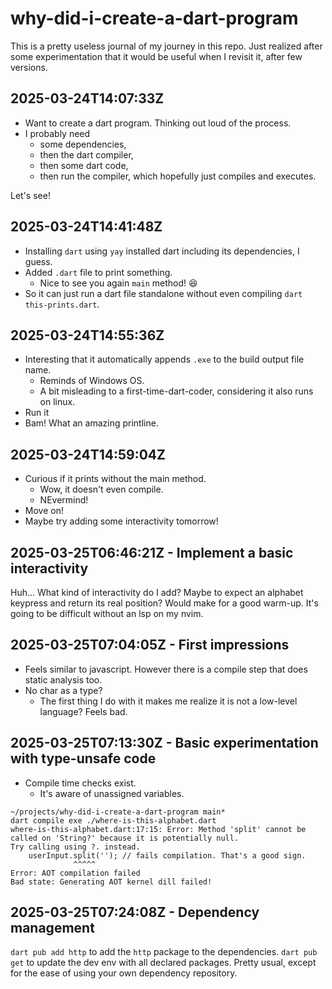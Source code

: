 # why-did-i-create-a-dart-program

This is a pretty useless journal of my journey in this repo.
Just realized after some experimentation that it would be useful when I revisit it, after few versions.

## 2025-03-24T14:07:33Z

- Want to create a dart program. Thinking out loud of the process.
- I probably need
  - some dependencies,
  - then the dart compiler,
  - then some dart code,
  - then run the compiler, which hopefully just compiles and executes.

Let's see!

## 2025-03-24T14:41:48Z

- Installing `dart` using `yay` installed dart including its dependencies, I guess.
- Added `.dart` file to print something.
  - Nice to see you again `main` method! 😆
- So it can just run a dart file standalone without even compiling `dart this-prints.dart`.

## 2025-03-24T14:55:36Z

- Interesting that it automatically appends `.exe` to the build output file name.
  - Reminds of Windows OS.
  - A bit misleading to a first-time-dart-coder, considering it also runs on linux.
- Run it
- Bam! What an amazing printline.

## 2025-03-24T14:59:04Z

- Curious if it prints without the main method.
  - Wow, it doesn't even compile.
  - NEvermind!
- Move on!
- Maybe try adding some interactivity tomorrow!

## 2025-03-25T06:46:21Z - Implement a basic interactivity

Huh... What kind of interactivity do I add?
Maybe to expect an alphabet keypress and return its real position? Would make for a good warm-up.
It's going to be difficult without an lsp on my nvim.

## 2025-03-25T07:04:05Z - First impressions

- Feels similar to javascript. However there is a compile step that does static analysis too.
- No char as a type?
  - The first thing I do with it makes me realize it is not a low-level language? Feels bad.

## 2025-03-25T07:13:30Z - Basic experimentation with type-unsafe code

- Compile time checks exist.
  - It's aware of unassigned variables.

```
~/projects/why-did-i-create-a-dart-program main*
dart compile exe ./where-is-this-alphabet.dart
where-is-this-alphabet.dart:17:15: Error: Method 'split' cannot be called on 'String?' because it is potentially null.
Try calling using ?. instead.
    userInput.split(''); // fails compilation. That's a good sign.
              ^^^^^
Error: AOT compilation failed
Bad state: Generating AOT kernel dill failed!

```

## 2025-03-25T07:24:08Z - Dependency management

`dart pub add http` to add the `http` package to the dependencies.
`dart pub get` to update the dev env with all declared packages.
Pretty usual, except for the ease of using your own dependency repository.
